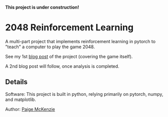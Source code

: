 <b>This project is under construction!</b>

# 2048 Reinforcement Learning

A multi-part project that implements reinforcement learning in pytorch to "teach" a computer to play the game 2048.

See my 1st [blog post](https://p-mckenzie.github.io/2019/10/11/2048-part-1/) of the project (covering the game itself).

A 2nd blog post will follow, once analysis is completed.

Details
----------------
Software:
This project is built in python, relying primarily on pytorch, numpy, and matplotlib.

Author: [Paige McKenzie](https://p-mckenzie.github.io/)
